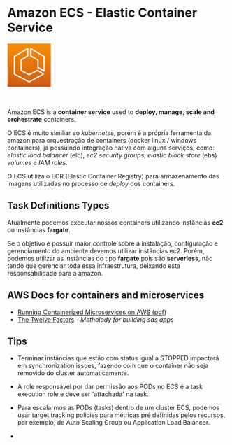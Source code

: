 # Amazon ECS - Elastic Container Service

<img height=100px; alt="ecs_logo" src="../../../images/ecs.png" />

<p>&nbsp;</p>

Amazon ECS is a **container service** used to **deploy, manage, scale and orchestrate** containers.

O ECS é muito similiar ao *kubernetes*, porém é a própria ferramenta da amazon para orquestração de containers (docker linux / windows containers), já possuindo integração nativa com alguns serviços, como: *elastic load balancer* (elb), *ec2 security groups*, *elastic block store* (ebs) *volumes* e *IAM roles*.

O ECS utiliza o ECR (Elastic Container Registry) para armazenamento das imagens utilizadas no processo de *deploy* dos containers.

## Task Definitions Types

Atualmente podemos executar nossos containers utilizando instâncias **ec2** ou instâncias **fargate**.

Se o objetivo é possuir maior controle sobre a instalação, configuração e gerenciamento do ambiente devemos utilizar instâncias ec2. Porém, podemos utilizar as instâncias do tipo **fargate** pois são **serverless**, não tendo que gerenciar toda essa infraestrutura, deixando esta responsabilidade para a amazon.

## AWS Docs for containers and microservices

- [Running Containerized Microservices on AWS (pdf)](https://d1.awsstatic.com/whitepapers/DevOps/running-containerized-microservices-on-aws.pdf)
- [The Twelve Factors](https://12factor.net/) - *Metholody for building sas apps*

## Tips

- Terminar instâncias que estão com status igual a STOPPED impactará em synchronization issues, fazendo com que o container não seja removido do cluster automaticamente.

- A role responsável por dar permissão aos PODs no ECS é a task execution role e deve ser 'attachada' na task.

- Para escalarmos as PODs (tasks) dentro de um cluster ECS, podemos usar target tracking policies para métricas pré definidas pelos recursos, por exemplo, do Auto Scaling Group ou Application Load Balancer.

- 